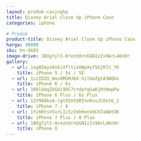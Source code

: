 ```yaml
---
layout: produk-casinghp
title: Disney Ariel Close Up iPhone Case
categories: iphone

# Produk
product-title: Disney Ariel Close Up iPhone Case
harga: 90000
sku: hn-0693
image-drive: 1BXg7ylS-0rezUdrnGGNIz2x9ArL46nHr
gallery:
  - url: 1ogA5mys6nXiXfltivUWpXyf5UjR7z_YD
    title: iPhone 5 / 5s / SE
  - url: 1zzIDZU_NosOMSMJ6X-VitGeZgtA3WQGn
    title: iPhone 6 / 6s
  - url: 1KRlQ4qZXGUi9OC7ctdpYqGaKjHtNepPw
    title: iPhone 6 Plus / 6s Plus
  - url: 12V9AOkxA-lgt85UtbRInnKsuJCOot6_2
    title: iPhone 7 / 8
  - url: 1YvhRtsVSvrLIi5zImhRenVdC67aNAtOK
    title: iPhone 7 Plus / 8 Plus
  - url: 1BXg7ylS-0rezUdrnGGNIz2x9ArL46nHr
    title: iPhone X
---
```

